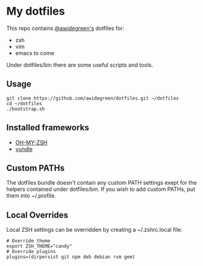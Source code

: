 # My dotfiles

This repo contains [@awidegreen's](http://github.com/awidegreen) dotfiles for:

- zsh
- vim
- emacs to come

Under dotfiles/bin there are some useful scripts and tools.

## Usage

    git clone https://github.com/awidegreen/dotfiles.git ~/dotfiles
    cd ~/dotfiles
    ./bootstrap.sh

## Installed frameworks

- [OH-MY-ZSH](https://github.com/robbyrussell/oh-my-zsh)
- [vundle](https://github.com/gmarik/vundle)

## Custom PATHs

The dotfiles bundle doesn't contain any custom PATH settings exept for the helpers contained under dotfiles/bin. If you wish to add custom PATHs, put them into ~/.profile.

## Local Overrides

Local ZSH settings can be overridden by creating a ~/.zshrc.local file:

    # Override theme
    export ZSH_THEME="candy"
    # Override plugins
    plugins=(dirpersist git npm deb debian rvm gem)
